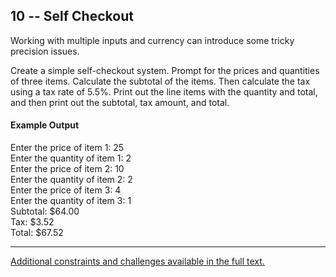 ## 10 -- Self Checkout
Working with multiple inputs and currency can
introduce some tricky precision issues.

Create a simple self-checkout system. Prompt for the
prices and quantities of three items. Calculate the
subtotal of the items. Then calculate the tax using a
tax rate of 5.5%. Print out the line items with the
quantity and total, and then print out the subtotal,
tax amount, and total.

#### Example Output
Enter the price of item 1: 25  
Enter the quantity of item 1: 2  
Enter the price of item 2: 10  
Enter the quantity of item 2: 2  
Enter the price of item 3: 4  
Enter the quantity of item 3: 1  
Subtotal: $64.00  
Tax: $3.52  
Total: $67.52

***
[Additional constraints and challenges available in the full text.](https://www.amazon.com/Exercises-Programmers-Challenges-Develop-Coding/dp/1680501224)
